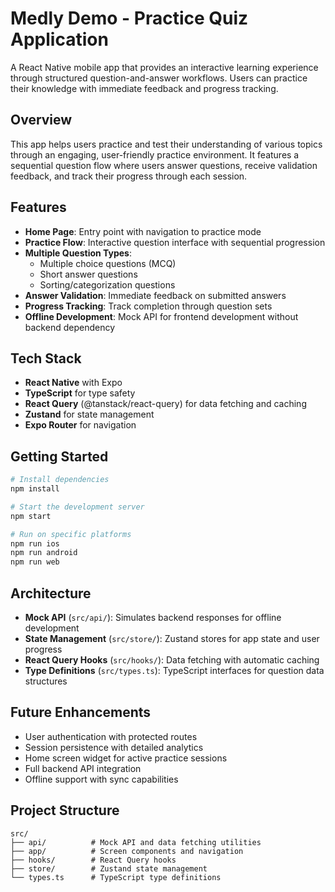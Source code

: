 # Medly Demo - Practice Quiz Application

A React Native mobile app that provides an interactive learning experience through structured question-and-answer workflows. Users can practice their knowledge with immediate feedback and progress tracking.

## Overview

This app helps users practice and test their understanding of various topics through an engaging, user-friendly practice environment. It features a sequential question flow where users answer questions, receive validation feedback, and track their progress through each session.

## Features

- **Home Page**: Entry point with navigation to practice mode
- **Practice Flow**: Interactive question interface with sequential progression
- **Multiple Question Types**:
  - Multiple choice questions (MCQ)
  - Short answer questions
  - Sorting/categorization questions
- **Answer Validation**: Immediate feedback on submitted answers
- **Progress Tracking**: Track completion through question sets
- **Offline Development**: Mock API for frontend development without backend dependency

## Tech Stack

- **React Native** with Expo
- **TypeScript** for type safety
- **React Query** (@tanstack/react-query) for data fetching and caching
- **Zustand** for state management
- **Expo Router** for navigation

## Getting Started

```bash
# Install dependencies
npm install

# Start the development server
npm start

# Run on specific platforms
npm run ios
npm run android
npm run web
```

## Architecture

- **Mock API** (`src/api/`): Simulates backend responses for offline development
- **State Management** (`src/store/`): Zustand stores for app state and user progress
- **React Query Hooks** (`src/hooks/`): Data fetching with automatic caching
- **Type Definitions** (`src/types.ts`): TypeScript interfaces for question data structures

## Future Enhancements

- User authentication with protected routes
- Session persistence with detailed analytics
- Home screen widget for active practice sessions
- Full backend API integration
- Offline support with sync capabilities

## Project Structure

```
src/
├── api/          # Mock API and data fetching utilities
├── app/          # Screen components and navigation
├── hooks/        # React Query hooks
├── store/        # Zustand state management
└── types.ts      # TypeScript type definitions
```